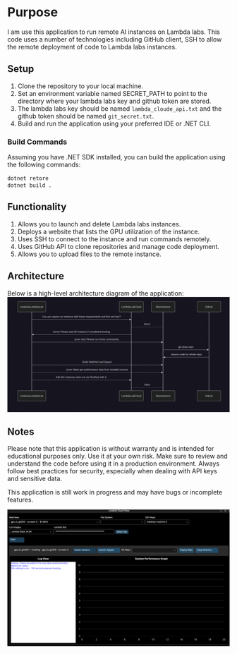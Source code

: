 
# Purpose

I am use this application to run remote AI instances on Lambda labs. 
This code uses a number of technologies including GitHub client, 
SSH to allow the remote deployment of code to Lambda labs instances.

## Setup 

1. Clone the repository to your local machine.
2. Set an environment variable named SECRET_PATH to point to the directory where your
   lambda labs key and github token are stored.
3. The lambda labs key should be named `lambda_cloude_api.txt` and the github token
   should be named `git_secret.txt`.
4. Build and run the application using your preferred IDE or .NET CLI.

### Build Commands
Assuming you have .NET SDK installed, you can build the application using the following commands:
```angular2html
dotnet retore
dotnet build .
```

## Functionality

1. Allows you to launch and delete Lambda labs instances.
2. Deploys a website that lists the GPU utilization of the instance.
3. Uses SSH to connect to the instance and run commands remotely.
4. Uses GitHub API to clone repositories and manage code deployment.
5. Allows you to upload files to the remote instance.

## Architecture

Below is a high-level architecture diagram of the application:
![Architecture](https://github.com/cschrumm/AvaloniaLambdaLab/blob/master/Service.Library/Docs/DiagramView.png)

## Notes

Please note that this application is without warranty and is intended for educational purposes only.
Use it at your own risk. Make sure to review and understand the code before using it in a production environment.
Always follow best practices for security, especially when dealing with API keys and sensitive data.

This application is still work in progress and may have bugs or incomplete features.

![screen shot](https://github.com/cschrumm/AvaloniaLambdaLab/blob/master/Service.Library/Docs/LatestScreen.png)






